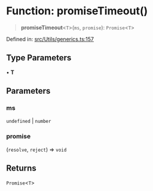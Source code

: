# Function: promiseTimeout()

> **promiseTimeout**\<`T`\>(`ms`, `promise`): `Promise`\<`T`\>

Defined in: [src/Utils/generics.ts:157](https://github.com/Fokusdotid/Baileys/blob/a954da2ee3c892812cf9528a5a214092693c872f/src/Utils/generics.ts#L157)

## Type Parameters

• **T**

## Parameters

### ms

`undefined` | `number`

### promise

(`resolve`, `reject`) => `void`

## Returns

`Promise`\<`T`\>
